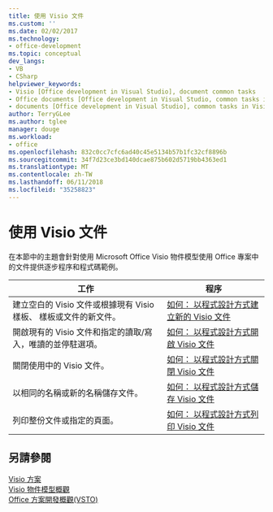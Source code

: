 ```yaml
---
title: 使用 Visio 文件
ms.custom: ''
ms.date: 02/02/2017
ms.technology:
- office-development
ms.topic: conceptual
dev_langs:
- VB
- CSharp
helpviewer_keywords:
- Visio [Office development in Visual Studio], document common tasks
- Office documents [Office development in Visual Studio, common tasks in Visio
- documents [Office development in Visual Studio], common tasks in Visio
author: TerryGLee
ms.author: tglee
manager: douge
ms.workload:
- office
ms.openlocfilehash: 832c0cc7cfc6ad40c45e5134b57b1fc32cf8896b
ms.sourcegitcommit: 34f7d23ce3bd140dcae875b602d5719bb4363ed1
ms.translationtype: MT
ms.contentlocale: zh-TW
ms.lasthandoff: 06/11/2018
ms.locfileid: "35258823"
---
```

# <a name="work-with-visio-documents"></a>使用 Visio 文件
  在本節中的主題會針對使用 Microsoft Office Visio 物件模型使用 Office 專案中的文件提供逐步程序和程式碼範例。  
  
|工作|程序|  
|----------|---------------|  
|建立空白的 Visio 文件或根據現有 Visio 樣板、 樣板或文件的新文件。|[如何： 以程式設計方式建立新的 Visio 文件](../vsto/how-to-programmatically-create-new-visio-documents.md)|  
|開啟現有的 Visio 文件和指定的讀取/寫入，唯讀的並停駐選項。|[如何： 以程式設計方式開啟 Visio 文件](../vsto/how-to-programmatically-open-visio-documents.md)|  
|關閉使用中的 Visio 文件。|[如何： 以程式設計方式關閉 Visio 文件](../vsto/how-to-programmatically-close-visio-documents.md)|  
|以相同的名稱或新的名稱儲存文件。|[如何： 以程式設計方式儲存 Visio 文件](../vsto/how-to-programmatically-save-visio-documents.md)|  
|列印整份文件或指定的頁面。|[如何： 以程式設計方式列印 Visio 文件](../vsto/how-to-programmatically-print-visio-documents.md)|  
  
## <a name="see-also"></a>另請參閱  
 [Visio 方案](../vsto/visio-solutions.md)   
 [Visio 物件模型概觀](../vsto/visio-object-model-overview.md)   
 [Office 方案開發概觀&#40;VSTO&#41;](../vsto/office-solutions-development-overview-vsto.md)  
  
  